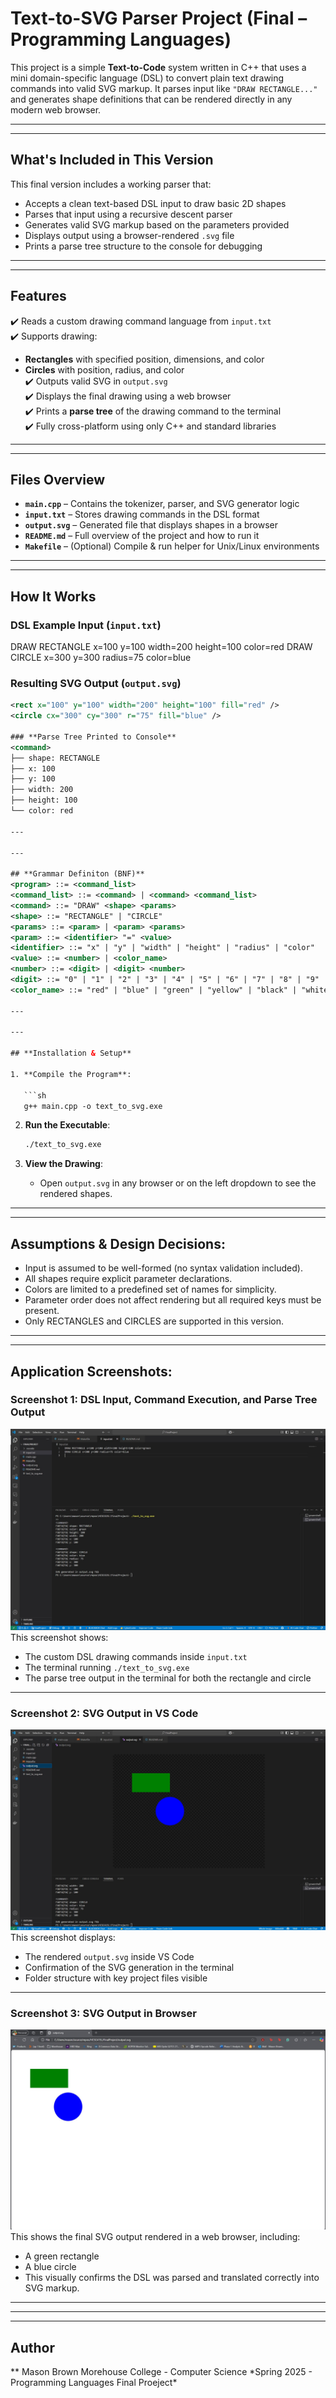 # Text-to-SVG Parser Project (Final – Programming Languages)

This project is a simple **Text-to-Code** system written in C++ that uses a mini domain-specific language (DSL) to convert plain text drawing commands into valid SVG markup. It parses input like `"DRAW RECTANGLE..."` and generates shape definitions that can be rendered directly in any modern web browser.

---

---

## What's Included in This Version

This final version includes a working parser that:

- Accepts a clean text-based DSL input to draw basic 2D shapes
- Parses that input using a recursive descent parser
- Generates valid SVG markup based on the parameters provided
- Displays output using a browser-rendered `.svg` file
- Prints a parse tree structure to the console for debugging

---

---

## **Features**

✔️ Reads a custom drawing command language from `input.txt`  
✔️ Supports drawing:

- **Rectangles** with specified position, dimensions, and color
- **Circles** with position, radius, and color  
  ✔️ Outputs valid SVG in `output.svg`  
  ✔️ Displays the final drawing using a web browser  
  ✔️ Prints a **parse tree** of the drawing command to the terminal  
  ✔️ Fully cross-platform using only C++ and standard libraries

---

---

## **Files Overview**

- **`main.cpp`** – Contains the tokenizer, parser, and SVG generator logic
- **`input.txt`** – Stores drawing commands in the DSL format
- **`output.svg`** – Generated file that displays shapes in a browser
- **`README.md`** – Full overview of the project and how to run it
- **`Makefile`** – (Optional) Compile & run helper for Unix/Linux environments

---

---

## **How It Works**

### **DSL Example Input (`input.txt`)**

DRAW RECTANGLE x=100 y=100 width=200 height=100 color=red DRAW CIRCLE x=300 y=300 radius=75 color=blue

### **Resulting SVG Output (`output.svg`)**

````xml
<rect x="100" y="100" width="200" height="100" fill="red" />
<circle cx="300" cy="300" r="75" fill="blue" />

### **Parse Tree Printed to Console**
<command>
├── shape: RECTANGLE
├── x: 100
├── y: 100
├── width: 200
├── height: 100
└── color: red

---

---

## **Grammar Definiton (BNF)**
<program> ::= <command_list>
<command_list> ::= <command> | <command> <command_list>
<command> ::= "DRAW" <shape> <params>
<shape> ::= "RECTANGLE" | "CIRCLE"
<params> ::= <param> | <param> <params>
<param> ::= <identifier> "=" <value>
<identifier> ::= "x" | "y" | "width" | "height" | "radius" | "color"
<value> ::= <number> | <color_name>
<number> ::= <digit> | <digit> <number>
<digit> ::= "0" | "1" | "2" | "3" | "4" | "5" | "6" | "7" | "8" | "9"
<color_name> ::= "red" | "blue" | "green" | "yellow" | "black" | "white"

---

---

## **Installation & Setup**

1. **Compile the Program**:

   ```sh
   g++ main.cpp -o text_to_svg.exe
````

2. **Run the Executable**:

   ```bash
   ./text_to_svg.exe
   ```

3. **View the Drawing**:

   - Open `output.svg` in any browser or on the left dropdown to see the rendered shapes.

---

---

## **Assumptions & Design Decisions**:

- Input is assumed to be well-formed (no syntax validation included).
- All shapes require explicit parameter declarations.
- Colors are limited to a predefined set of names for simplicity.
- Parameter order does not affect rendering but all required keys must be present.
- Only RECTANGLES and CIRCLES are supported in this version.

---

---

## **Application Screenshots**:

### Screenshot 1: DSL Input, Command Execution, and Parse Tree Output

![screenshot1](./screenshot1.jpg)  
This screenshot shows:

- The custom DSL drawing commands inside `input.txt`
- The terminal running `./text_to_svg.exe`
- The parse tree output in the terminal for both the rectangle and circle

---

### Screenshot 2: SVG Output in VS Code

![screenshot2](./screenshot2.jpg)  
This screenshot displays:

- The rendered `output.svg` inside VS Code
- Confirmation of the SVG generation in the terminal
- Folder structure with key project files visible

---

### Screenshot 3: SVG Output in Browser

![screenshot3](./screenshot3.jpg)  
This shows the final SVG output rendered in a web browser, including:

- A green rectangle
- A blue circle
- This visually confirms the DSL was parsed and translated correctly into SVG markup.

---

---

---

## Author

\** Mason Brown
Morehouse College - Computer Science
*Spring 2025 - Programming Languages Final Proeject\*
